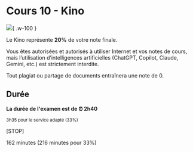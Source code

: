 # Cours 10 - Kino

![](./assets/images/kino.gif){ .w-100 }

Le Kino représente **20%** de votre note finale.

Vous êtes autorisées et autorisés à utiliser Internet et vos notes de cours, mais l’utilisation d’intelligences artificielles (ChatGPT, Copilot, Claude, Gemini, etc.) est strictement interdite.

Tout plagiat ou partage de documents entraînera une note de 0.

## Durée

**La durée de l'examen est de ⏰ 2h40**

<small>3h35 pour le service adapté (33%)</small>

[STOP]

162 minutes (216 minutes pour 33%)
